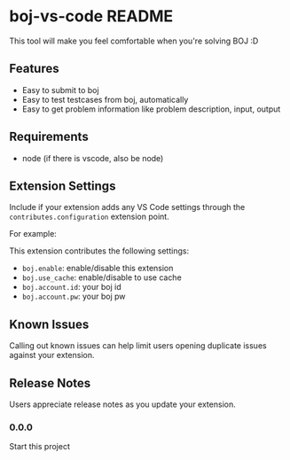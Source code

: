 # boj-vs-code README

This tool will make you feel comfortable when you're solving BOJ :D

## Features

- Easy to submit to boj
- Easy to test testcases from boj, automatically
- Easy to get problem information like problem description, input, output

<!-- TODO Add Images -->

## Requirements

- node (if there is vscode, also be node)

## Extension Settings

Include if your extension adds any VS Code settings through the `contributes.configuration` extension point.

For example:

This extension contributes the following settings:

* `boj.enable`: enable/disable this extension  
* `boj.use_cache`: enable/disable to use cache
* `boj.account.id`: your boj id
* `boj.account.pw`: your boj pw

## Known Issues

Calling out known issues can help limit users opening duplicate issues against your extension.

## Release Notes

Users appreciate release notes as you update your extension.

### 0.0.0

Start this project